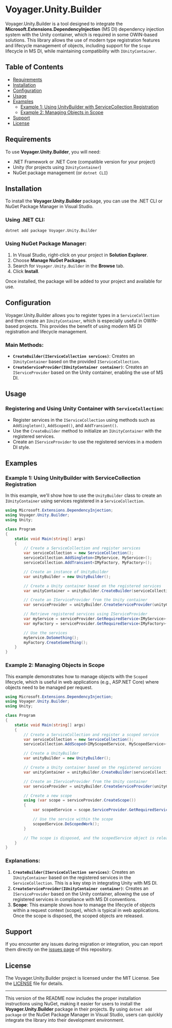 # Voyager.Unity.Builder

Voyager.Unity.Builder is a tool designed to integrate the **Microsoft.Extensions.DependencyInjection** (MS DI) dependency injection system with the Unity container, which is required in some OWIN-based solutions. This library allows the use of modern type registration features and lifecycle management of objects, including support for the `Scope` lifecycle in MS DI, while maintaining compatibility with `IUnityContainer`.

## Table of Contents

- [Requirements](#requirements)
- [Installation](#installation)
- [Configuration](#configuration)
- [Usage](#usage)
- [Examples](#examples)
  - [Example 1: Using UnityBuilder with ServiceCollection Registration](#example-1-using-unitybuilder-with-servicecollection-registration)
  - [Example 2: Managing Objects in Scope](#example-2-managing-objects-in-scope)
- [Support](#support)
- [License](#license)

## Requirements

To use **Voyager.Unity.Builder**, you will need:

- .NET Framework or .NET Core (compatible version for your project)
- Unity (for projects using `IUnityContainer`)
- NuGet package management (or `dotnet CLI`)

## Installation

To install the **Voyager.Unity.Builder** package, you can use the .NET CLI or NuGet Package Manager in Visual Studio.

### Using .NET CLI:

```bash
dotnet add package Voyager.Unity.Builder
```

### Using NuGet Package Manager:

1. In Visual Studio, right-click on your project in **Solution Explorer**.
2. Choose **Manage NuGet Packages**.
3. Search for `Voyager.Unity.Builder` in the **Browse** tab.
4. Click **Install**.

Once installed, the package will be added to your project and available for use.

## Configuration

Voyager.Unity.Builder allows you to register types in a `ServiceCollection` and then create an `IUnityContainer`, which is especially useful in OWIN-based projects. This provides the benefit of using modern MS DI registration and lifecycle management.

### Main Methods:

- **`CreateBuilder(IServiceCollection services)`**: Creates an `IUnityContainer` based on the provided `IServiceCollection`.
- **`CreateServiceProvider(IUnityContainer container)`**: Creates an `IServiceProvider` based on the Unity container, enabling the use of MS DI.

## Usage

### Registering and Using Unity Container with `ServiceCollection`:

- Register services in the `IServiceCollection` using methods such as `AddSingleton()`, `AddScoped()`, and `AddTransient()`.
- Use the `CreateBuilder` method to initialize an `IUnityContainer` with the registered services.
- Create an `IServiceProvider` to use the registered services in a modern DI style.

## Examples

### Example 1: Using UnityBuilder with ServiceCollection Registration

In this example, we'll show how to use the `UnityBuilder` class to create an `IUnityContainer` using services registered in a `ServiceCollection`.

```csharp
using Microsoft.Extensions.DependencyInjection;
using Voyager.Unity.Builder;
using Unity;

class Program
{
    static void Main(string[] args)
    {
        // Create a ServiceCollection and register services
        var serviceCollection = new ServiceCollection();
        serviceCollection.AddSingleton<IMyService, MyService>();
        serviceCollection.AddTransient<IMyFactory, MyFactory>();

        // Create an instance of UnityBuilder
        var unityBuilder = new UnityBuilder();

        // Create a Unity container based on the registered services
        var unityContainer = unityBuilder.CreateBuilder(serviceCollection);

        // Create an IServiceProvider from the Unity container
        var serviceProvider = unityBuilder.CreateServiceProvider(unityContainer);

        // Retrieve registered services using IServiceProvider
        var myService = serviceProvider.GetRequiredService<IMyService>();
        var myFactory = serviceProvider.GetRequiredService<IMyFactory>();

        // Use the services
        myService.DoSomething();
        myFactory.CreateSomething();
    }
}
```

### Example 2: Managing Objects in Scope

This example demonstrates how to manage objects with the `Scoped` lifecycle, which is useful in web applications (e.g., ASP.NET Core) where objects need to be managed per request.

```csharp
using Microsoft.Extensions.DependencyInjection;
using Voyager.Unity.Builder;
using Unity;

class Program
{
    static void Main(string[] args)
    {
        // Create a ServiceCollection and register a scoped service
        var serviceCollection = new ServiceCollection();
        serviceCollection.AddScoped<IMyScopedService, MyScopedService>();

        // Create a UnityBuilder
        var unityBuilder = new UnityBuilder();

        // Create a Unity container based on the registered services
        var unityContainer = unityBuilder.CreateBuilder(serviceCollection);

        // Create an IServiceProvider from the Unity container
        var serviceProvider = unityBuilder.CreateServiceProvider(unityContainer);

        // Create a new scope
        using (var scope = serviceProvider.CreateScope())
        {
            var scopedService = scope.ServiceProvider.GetRequiredService<IMyScopedService>();

            // Use the service within the scope
            scopedService.DoScopedWork();
        }

        // The scope is disposed, and the scopedService object is released
    }
}
```

### Explanations:

1. **`CreateBuilder(IServiceCollection services)`**: Creates an `IUnityContainer` based on the registered services in the `ServiceCollection`. This is a key step in integrating Unity with MS DI.
2. **`CreateServiceProvider(IUnityContainer container)`**: Creates an `IServiceProvider` based on the Unity container, allowing the use of registered services in compliance with MS DI conventions.
3. **Scope**: This example shows how to manage the lifecycle of objects within a request context (scope), which is typical in web applications. Once the scope is disposed, the scoped objects are released.

## Support

If you encounter any issues during migration or integration, you can report them directly on the [issues page](https://github.com/Voyager-Poland/Voyager.Unity.Builder/issues) of this repository.

## License

The Voyager.Unity.Builder project is licensed under the MIT License. See the [LICENSE](./LICENSE) file for details.

---

This version of the README now includes the proper installation instructions using NuGet, making it easier for users to install the **Voyager.Unity.Builder** package in their projects. By using `dotnet add package` or the NuGet Package Manager in Visual Studio, users can quickly integrate the library into their development environment.
